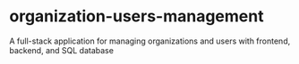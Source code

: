 # organization-users-management
A full-stack application for managing organizations and users with frontend, backend, and SQL database
